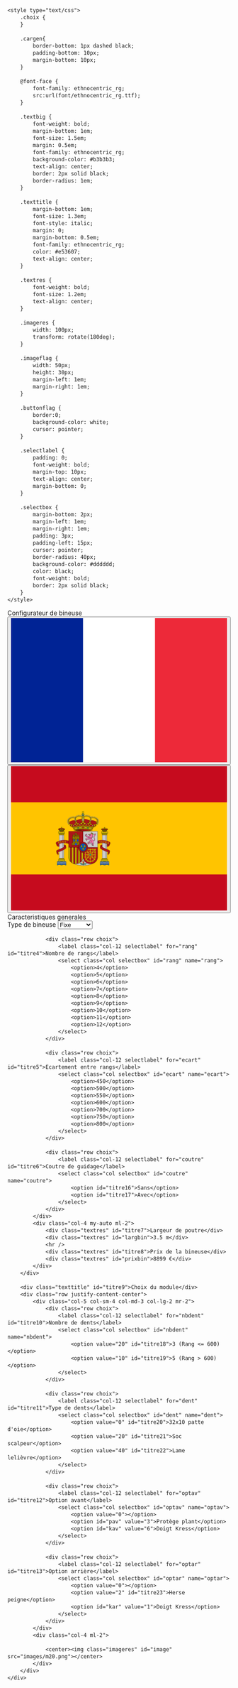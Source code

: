 <!DOCTYPE html>
<html>
<head>
	<meta charset="utf-8">
	<meta name="viewport" content="width=device width, initial-scale=1">
	<title>Configurateur de bineuse</title>
	<link rel="stylesheet" href="https://maxcdn.bootstrapcdn.com/bootstrap/4.0.0/css/bootstrap.min.css" integrity="sha384-Gn5384xqQ1aoWXA+058RXPxPg6fy4IWvTNh0E263XmFcJlSAwiGgFAW/dAiS6JXm" crossorigin="anonymous">
	<script src="https://code.jquery.com/jquery-3.2.1.slim.min.js" integrity="sha384-KJ3o2DKtIkvYIK3UENzmM7KCkRr/rE9/Qpg6aAZGJwFDMVNA/GpGFF93hXpG5KkN" crossorigin="anonymous"></script>
	<script src="https://cdnjs.cloudflare.com/ajax/libs/popper.js/1.12.9/umd/popper.min.js" integrity="sha384-ApNbgh9B+Y1QKtv3Rn7W3mgPxhU9K/ScQsAP7hUibX39j7fakFPskvXusvfa0b4Q" crossorigin="anonymous"></script>
	<script src="https://maxcdn.bootstrapcdn.com/bootstrap/4.0.0/js/bootstrap.min.js" integrity="sha384-JZR6Spejh4U02d8jOt6vLEHfe/JQGiRRSQQxSfFWpi1MquVdAyjUar5+76PVCmYl" crossorigin="anonymous"></script>
	<script src="https://ajax.googleapis.com/ajax/libs/jquery/3.5.0/jquery.min.js"></script>

	<style type="text/css">
		.choix {
		}

		.cargen{
			border-bottom: 1px dashed black;
			padding-bottom: 10px;
			margin-bottom: 10px;
		}

		@font-face {
			font-family: ethnocentric_rg;
			src:url(font/ethnocentric_rg.ttf);
		}

		.textbig {
			font-weight: bold;
			margin-bottom: 1em;
			font-size: 1.5em;
			margin: 0.5em;
			font-family: ethnocentric_rg;
			background-color: #b3b3b3;
			text-align: center;
			border: 2px solid black;
			border-radius: 1em;
		}

		.texttitle {
			margin-bottom: 1em;
			font-size: 1.3em;
			font-style: italic;
			margin: 0;
			margin-bottom: 0.5em;
			font-family: ethnocentric_rg;
			color: #e53607;
			text-align: center;
		}

		.textres {
			font-weight: bold;
			font-size: 1.2em;
			text-align: center;
		}

		.imageres {
			width: 100px;
			transform: rotate(180deg);
		}

		.imageflag {
			width: 50px;
			height: 30px;
			margin-left: 1em;
			margin-right: 1em;
		}

		.buttonflag {
			border:0;
			background-color: white;
			cursor: pointer;
		}

		.selectlabel {
			padding: 0;
			font-weight: bold;
			margin-top: 10px;
			text-align: center;
			margin-bottom: 0;
		}

		.selectbox {
			margin-bottom: 2px;
			margin-left: 1em;
			margin-right: 1em;
			padding: 3px;
			padding-left: 15px;
			cursor: pointer;
			border-radius: 40px;
			background-color: #dddddd;
			color: black;
			font-weight: bold;
			border: 2px solid black;
		}
	</style>

</head>

<body>
	<div class="col mb-3">
		<div class="textbig" id="titre1">Configurateur de bineuse</div>
		<center>
			<button class="buttonflag">
				<img class="imageflag" id="flagfr" src="images/flag-fr.png">
			</button>
			<button class="buttonflag">
				<img class="imageflag" id="flages" src="images/flag-es.png">
			</button>
		</center>
		<div class="texttitle" id="titre2">Caracteristiques generales</div>
		<div class="row justify-content-center cargen">
			<div class="col-5 col-sm-4 col-md-3 col-lg-2 my-auto mr-2">
				<div class="row choix">
					<label class="col-12 selectlabel" for="type" id="titre3">Type de bineuse</label>
					<select class="col selectbox" id="type" name="type">
						<option id="titre14">Fixe</option>
						<option id="titre15">Repliable</option>
					</select>
				</div>
				
				<div class="row choix">
					<label class="col-12 selectlabel" for="rang" id="titre4">Nombre de rangs</label>
					<select class="col selectbox" id="rang" name="rang">
						<option>4</option>
						<option>5</option>
						<option>6</option>
						<option>7</option>
						<option>8</option>
						<option>9</option>
						<option>10</option>
						<option>11</option>
						<option>12</option>
					</select>
				</div>
				
				<div class="row choix">
					<label class="col-12 selectlabel" for="ecart" id="titre5">Ecartement entre rangs</label>
					<select class="col selectbox" id="ecart" name="ecart">
						<option>450</option>
						<option>500</option>
						<option>550</option>
						<option>600</option>
						<option>700</option>
						<option>750</option>
						<option>800</option>
					</select>
				</div>

				<div class="row choix">
					<label class="col-12 selectlabel" for="coutre" id="titre6">Coutre de guidage</label>
					<select class="col selectbox" id="coutre" name="coutre">
						<option id="titre16">Sans</option>
						<option id="titre17">Avec</option>
					</select>
				</div>
			</div>
			<div class="col-4 my-auto ml-2">
				<div class="textres" id="titre7">Largeur de poutre</div>
				<div class="textres" id="largbin">3.5 m</div>
				<hr />
				<div class="textres" id="titre8">Prix de la bineuse</div>
				<div class="textres" id="prixbin">8899 €</div>
			</div>
		</div>
		
		<div class="texttitle" id="titre9">Choix du module</div>
		<div class="row justify-content-center">
			<div class="col-5 col-sm-4 col-md-3 col-lg-2 mr-2">
				<div class="row choix">
					<label class="col-12 selectlabel" for="nbdent" id="titre10">Nombre de dents</label>
					<select class="col selectbox" id="nbdent" name="nbdent">
						<option value="20" id="titre18">3 (Rang <= 600)</option>
						<option value="10" id="titre19">5 (Rang > 600)</option>
					</select>
				</div>
				
				<div class="row choix">
					<label class="col-12 selectlabel" for="dent" id="titre11">Type de dents</label>
					<select class="col selectbox" id="dent" name="dent">
						<option value="0" id="titre20">32x10 patte d'oie</option>
						<option value="20" id="titre21">Soc scalpeur</option>
						<option value="40" id="titre22">Lame lelièvre</option>
					</select>
				</div>
				
				<div class="row choix">
					<label class="col-12 selectlabel" for="optav" id="titre12">Option avant</label>
					<select class="col selectbox" id="optav" name="optav">
						<option value="0"></option>
						<option id="pav" value="3">Protège plant</option>
						<option id="kav" value="6">Doigt Kress</option>
					</select>
				</div>
				
				<div class="row choix">
					<label class="col-12 selectlabel" for="optar" id="titre13">Option arrière</label>
					<select class="col selectbox" id="optar" name="optar">
						<option value="0"></option>
						<option value="2" id="titre23">Herse peigne</option>
						<option id="kar" value="1">Doigt Kress</option>
					</select>
				</div>
			</div>
			<div class="col-4 ml-2">
				
				<center><img class="imageres" id="image" src="images/m20.png"></center>
			</div>
		</div>
	</div>
</body>
</html>

<script>
	$(document).ready(function(){
		var nb = 0;
		$('#rang').val(5);
		$('#ecart').val(500);
		$('#type').val('Repliable');
		$('select').on('change',function(){
			var prix = 0;
			var prixtot = 0;
			$('option').prop('disabled',false);
			var dent = parseInt($('#dent').val());
			var optav = parseInt($('#optav').val());
			var optar = parseInt($('#optar').val());
			var nbdent = parseInt($('#nbdent').val());
			var rang = parseInt($('#rang').val());
			var ecart = parseInt($('#ecart').val());
			var type = $('#type').val();
			var coutre = $('#coutre').val();
			if (dent == 40) {
				if (optav !== 0) {
					$('#optav').val(0);
					optav = 0;
				}
				$('#pav').prop('disabled',true);
				$('#kav').prop('disabled',true);
			} else if (optav == 6) {
				if (optar == 1) {
					$('#optar').val(0);
					optar = 0;
				}
				$('#kar').prop('disabled',true);
			}  else if (optar == 1) {
				if (optav == 6) {
					$('#optav').val(0);
					optav = 0;
				}
				$('#kav').prop('disabled',true);
			}
			nb = dent + optav + optar + nbdent;
			var image = 'images/m'+nb+'.png';
			$('#image').attr('src',image);

			if (nbdent == 10) {
				var nbd = 5;
				var dentmoins = 4;
				prix += 692;
			} else {
				var nbd =3;
				var dentmoins = 2;
				prix += 686.7;
			}
			if (dent == 0) {
				prix += 28 * nbd;
				var prixmoins = 28 * dentmoins;
			} else if (dent == 20) {
				prix += 77.64 * nbd;
				var prixmoins = 77.64 * dentmoins;
			} else {
				if (nbd == 5) {
					prix += 489.5;
					var prixmoins = 194;
				} else {
					prix += 463;
					var prixmoins = 176;
				}
			}
			if (optav == 3){
				prix += 247.83;
				prixmoins += 247.83;
			} else if (optav == 6) {
				prix += 1029.83;
				prixmoins += 1029.83;
			}
			if (optar == 1) {
				prix += 1046;
				prixmoins += 1046;
			} else if (optar == 2) {
				if (nbd == 5){
					prix += 128.44;
				} else {
					prix += 104.125;
				}
			}
			prix *= 100;
			prix = parseInt(prix);
			prix /= 100;
			

			var larg = ecart * rang / 100;
			larg = parseInt(larg);
			larg += 2;
			larg /= 10;
			if (type == 'Fixe' || type == 'Fija') {
				var rampe = [3.5,4.2,5,6,6.6];
				var prixrampe = [3677,3731,3783,3844,3881];

			} else {
				var rampe = [4.2,5,6,6.6];
				var prixrampe = [4331,4383,4444,4481];
			}
			for (var i = 0; i < rampe.length; i++) {
				if (larg <= rampe[i]) {
					larg = rampe[i];
					prixtot = prixrampe[i];
					i = rampe.length;
				}
			}
			if (coutre == "Avec" || coutre == 'Con') {
				prixtot += 1131;
			}
			prixtot += (rang + 1) * prix;
			prixtot -= prixmoins;
			prixtot = parseInt(prixtot);

			$('#largbin').text(larg+' m');
			if (type == 'Fixe' || type == 'Fija' || larg > 6.6) {
				if (type == 'Fixe') {
					$('#prixbin').text('Nous consulter');
				}
				if (type == 'Fija') {
					$('#prixbin').text('Contáctenos');
				}
			} else {
				$('#prixbin').text(prixtot+' €');
			}

		});
		$('#flagfr').on('click',function(){
			$('#titre1').text('Configurateur de bineuse');
			$('#titre2').text('Caracteristiques generales');
			$('#titre3').text('Type de bineuse');
			$('#titre4').text('Nombre de rangs');
			$('#titre5').text('Ecartement entre rangs');
			$('#titre6').text('Coutre de guidage');
			$('#titre7').text('Largeur de poutre');
			$('#titre8').text('Prix de la bineuse');
			$('#titre9').text('Choix du module');
			$('#titre10').text('Nombre de dents');
			$('#titre11').text('Type de dents');
			$('#titre12').text('Option avant');
			$('#titre13').text('Option arrière');
			$('#titre14').text('Fixe');
			$('#titre15').text('Repliable');
			$('#titre16').text('Sans');
			$('#titre17').text('Avec');
			$('#titre18').text('3 (Rang <= 600)');
			$('#titre19').text('5 (Rang > 600)');
			$('#titre20').text("32x10 patte d'oie");
			$('#titre21').text('Soc scalpeur');
			$('#titre22').text('Lame lelièvre');
			$('#titre23').text('Herse peigne');
			$('#pav').text('Protège plant');
			$('#kav').text('Doigt Kress');
			$('#kar').text('Doigt Kress');
			var prixbin = $('#prixbin').text();
			if (prixbin == 'Contáctenos') {
				$('#prixbin').text('Nous consulter');
			}
		});
		$('#flages').on('click',function(){
			$('#titre1').text('Configurador de binadora');
			$('#titre2').text('Principales características');
			$('#titre3').text('Tipo de la binadora');
			$('#titre4').text('Número de filas');
			$('#titre5').text('Separación entre filas');
			$('#titre6').text('Cuchillas de guía');
			$('#titre7').text('Anchura de la viga');
			$('#titre8').text('Precio de la binadora');
			$('#titre9').text('Selección de los módulos');
			$('#titre10').text('Número de brazos');
			$('#titre11').text('Tipo de brazos');
			$('#titre12').text('Opción delantera');
			$('#titre13').text('Opción trasera');
			$('#titre14').text('Fija');
			$('#titre15').text('Plegable');
			$('#titre16').text('Sin');
			$('#titre17').text('Con');
			$('#titre18').text('3 (Filas <= 600)');
			$('#titre19').text('5 (Filas > 600)');
			$('#titre20').text("32x10 pata de ganso");
			$('#titre21').text('Rejas tipo golondrina');
			$('#titre22').text('Láminas relieve');
			$('#titre23').text('Peine trasero');
			$('#pav').text('Protector de plantas');
			$('#kav').text('Dedos Kress');
			$('#kar').text('Dedos Kress');
			var prixbin = $('#prixbin').text();
			if (prixbin == 'Nous consulter') {
				$('#prixbin').text('Contáctenos');
			}
		});
	});
</script>

